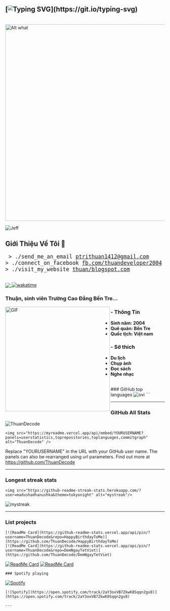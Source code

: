 ## [![Typing SVG](https://readme-typing-svg.demolab.com/?lines=Designer&Decode!...)](https://git.io/typing-svg)
</br>
<img src='https://khoinguonsangtao.vn/wp-content/uploads/2022/10/hinh-gif-buon-tren-ban-cong.gif' alt='Alt what' height='620' width='580'>

<p align="left"> <img src="https://komarev.com/ghpvc/?username=jefftrojan&label=Profile%20views&color=0e75b6&style=flat" alt="Jeff" /> </p>

## Giới Thiệu Về Tôi 💬 
<big><pre>
&#62; ./send_me_an_email
[ptrithuan1412@gmail.com](mailto:ptrithuan1412@gmail.com)
&#62; ./connect_on_facebook
[fb.com/thuandeveloper2004](https://www.facebook.com/thuandeveloper2004?mibextid=ZbWKwL)
&#62; ./visit_my_website
[thuan/blogspot.com](https://phamtrithuanchangtraisinhnam2004.blogspot.com/)
</pre></big>
<br>
<a href="https://jefftrojan.github.io">
  <img align="center" src="https://github-readme-stats.vercel.app/api?username=jefftrojan&show_icons=true&theme=blue-green&count_private=true&hide=stars" />
</a>
[![wakatime](https://wakatime.com/badge/user/aa5da215-37c0-48c1-b96f-fca8bd619595.svg)](https://wakatime.com/@aa5da215-37c0-48c1-b96f-fca8bd619595)
### Thuận, sinh viên Trường Cao Đẳng Bến Tre...

<img hight="400" width="330" alt="GIF" align="left" src="https://i.ibb.co/cX5G7rt/IMG-20230806-185534-563-x-564-pixel.jpg">
  
### - Thông Tin 
- **Sinh năm: 2004**
- **Quê quán: Bến Tre**
- **Quốc tịch: Việt nam**

### - Sở thích
- **Du lịch**
- **Chụp ảnh**
- **Đọc sách**
- **Nghe nhạc**
  


</br>
### GitHub top languages
<img src="https://github-readme-stats.vercel.app/api/top-langs?username=madushadhanushka&show_icons=true&locale=en&layout=compact&theme=chartreuse-dark" alt="ovi" />
```

---

### GitHub All Stats
<img src="https://myreadme.vercel.app/api/embed/pressjump?panels=userstatistics,toprepositories,toplanguages,commitgraph" alt="ThuanDecode" />

```
<img src="https://myreadme.vercel.app/api/embed/YOURUSERNAME?panels=userstatistics,toprepositories,toplanguages,commitgraph" alt="ThuanDecode" />
```
Replace "YOURUSERNAME" in the URL with your GitHub user name. The panels can also be rearranged using url parameters. Find out more at https://github.com/ThuanDecode

---

### Longest streak stats
```
<img src="https://github-readme-streak-stats.herokuapp.com/?user=madushadhanushka&theme=tokyonight" alt="mystreak"/>
```
<img src="https://github-readme-streak-stats.herokuapp.com/?user=madushadhanushka&theme=tokyonight" alt="mystreak"/>

---

### List projects
```
[![ReadMe Card](https://github-readme-stats.vercel.app/api/pin/?username=ThuanDecode&repo=HappyBirthdayToMe)](https://github.com/ThuanDecode/HappyBirthdayToMe)
[![ReadMe Card](https://github-readme-stats.vercel.app/api/pin/?username=ThuanDecode&repo=DemNgayTetViet)](https://github.com/ThuanDecode/DemNgayTetViet)
```
[![ReadMe Card](https://github-readme-stats.vercel.app/api/pin/?username=ThuanDecode&repo=HappyBirthdayToMe)](https://github.com/ThuanDecode/HappyBirthdayToMe)
[![ReadMe Card](https://github-readme-stats.vercel.app/api/pin/?username=ThuanDecode&repo=DemNgayTetViet)](https://github.com/ThuanDecode/DemNgayTetViet)

```
### Spotify playing
```
[![Spotify](https://open.spotify.com/track/2aY3oxVB7ZkwK8Sqqn2gx8)](https://open.spotify.com/track/2aY3oxVB7ZkwK8Sqqn2gx8)
```
[![Spotify](https://open.spotify.com/track/2aY3oxVB7ZkwK8Sqqn2gx8)](https://open.spotify.com/track/2aY3oxVB7ZkwK8Sqqn2gx8)

---
